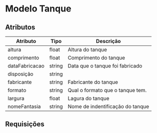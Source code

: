 # Modelo Tanque

## Atributos

| Atributo       | Tipo   | Descrição                        |
| -------------- | ------ | -------------------------------- |
| altura         | float  | Altura do tanque                 |
| comprimento    | float  | Comprimento do tanque            |
| dataFabricacao | string | Data que o tanque foi fabricado  |
| disposição     | string |                                  |
| fabricante     | string | Fabricante do tanque             |
| formato        | string | Qual o formato que o tanque tem. |
| largura        | float  | Lagura do tanque                 |
| nomeFantasia   | string | Nome de indentificação do tanque |

## Requisições 